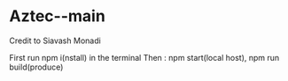 # Aztec--main
Credit to Siavash Monadi


First run npm i(nstall) in the terminal
Then : npm start(local host), npm run build(produce)
